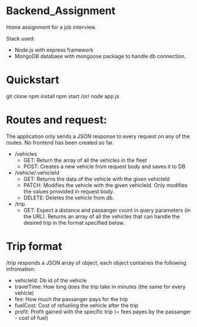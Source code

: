 # Backend_Assignment
Home assignment for a job interview.

Stack used:
- Node.js with express framework
- MongoDB database with mongoose package to handle db connection. 

# Quickstart
git clone
npm install
npm start /or/ node app.js

# Routes and request:
The application only sends a JSON response to every request on any of the routes. No frontend has been created so far.

- /vehicles
  - GET: Return the array of all the vehicles in the fleet
  - POST: Creates a new vehicle from request body and saves it to DB
- /vehicle/:vehicleId
  - GET: Returns the data of the vehicle with the given vehicleId
  - PATCH: Modifies the vehicle with the given vehicleId. Only modifies the values prrovided in request body.
  - DELETE: Deletes the vehicle from db.
- /trip
  - GET: Expect a distance and passanger count in query parameters (in the URL). Returns an array of all the vehicles that can handle the desired trip in the format specified below.

 # Trip format
/trip responds a JSON array of object, each object containes the following infromation:

- vehicleId: Db id of the vehicle
- travelTime: How long does the trip take in minutes (the same for every vehicle)
- fee: How much the passanger pays for the trip
- fuelCost: Cost of refueling the vehicle after the trip
- profit: Profit gained with the specific trip (= fees payes by the passanger - cost of fuel)
 
    
